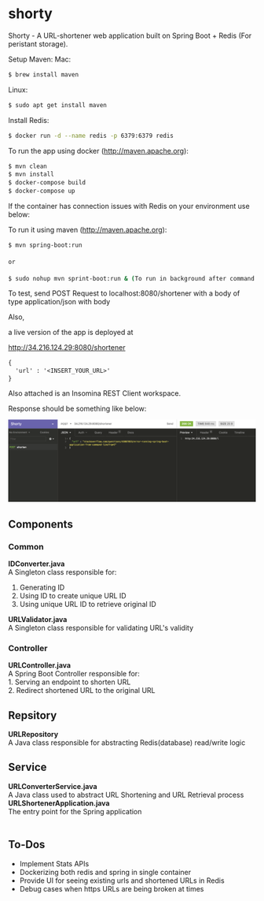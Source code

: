 # shorty
Shorty - A URL-shortener web application built on Spring Boot + Redis (For peristant storage).

Setup Maven:
Mac:
```sh
$ brew install maven
```

Linux:
```sh
$ sudo apt get install maven
```

Install Redis:
```sh
$ docker run -d --name redis -p 6379:6379 redis
```

To run the app using docker (http://maven.apache.org):
```sh
$ mvn clean
$ mvn install
$ docker-compose build
$ docker-compose up
```

If the container has connection issues with Redis on your environment use below:

To run it using maven (http://maven.apache.org):
```sh
$ mvn spring-boot:run

or

$ sudo nohup mvn sprint-boot:run & (To run in background after command line exit)
```

To test, send POST Request to localhost:8080/shortener with a body of type application/json with body 

Also,

a live version of the app is deployed at 


http://34.216.124.29:8080/shortener


```
{
  'url' : '<INSERT_YOUR_URL>'
}
```

Also attached is an Insomina REST Client workspace. 

Response should be something like below:

<img src = "https://raw.githubusercontent.com/arniesaha/vanhack-shorty/master/img/shorty-insomnia.png?sanitize=true&raw=true" />


## Components

<h3>Common</h3>

<b>IDConverter.java</b> <br/>
A Singleton class responsible for: <br/>
1. Generating ID <br/>
2. Using ID to create unique URL ID <br/>
3. Using unique URL ID to retrieve original ID<br/>

<b>URLValidator.java</b><br/>
A Singleton class responsible for validating URL's validity

<h3>Controller</h3>
<b>URLController.java</b> <br/>
A Spring Boot Controller responsible for: <br/>
1. Serving an endpoint to shorten URL <br/>
2. Redirect shortened URL to the original URL <br/>

<h2>Repsitory</h3>
<b>URLRepository</b> <br/>
A Java class responsible for abstracting Redis(database) read/write logic

<h2>Service</h3>
<b>URLConverterService.java</b> <br/>
A Java class used to abstract URL Shortening and URL Retrieval process
<br/>
<b>URLShortenerApplication.java</b> <br/>
The entry point for the Spring application
<br/><br/>



## To-Dos

- Implement Stats APIs
- Dockerizing both redis and spring in single container
- Provide UI for seeing existing urls and shortened URLs in Redis
- Debug cases when https URLs are being broken at times




